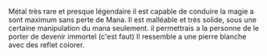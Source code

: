 

Métal très rare et presque légendaire il est capable de conduire la magie a sont maximum sans perte de Mana. Il est malléable et très solide, sous une certaine manipulation du mana seulement. il permettrais a la personne de le porter de devenir immortel (c'est faut) Il ressemble a une pierre blanche avec des reflet colorer. 